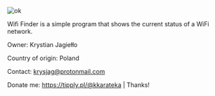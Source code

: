 ![ok](https://github.com/jagiellokrystian/WifiFinder-2023v1/assets/113018723/dce217c5-8cf1-48be-9566-9c3c8aaf80c0)

Wifi Finder is a simple program that shows the current status of a WiFi network.

Owner: Krystian Jagiełło

Country of origin: Poland

Contact: krysjag@protonmail.com

Donate me: https://tipply.pl/@kkarateka
 | Thanks!
